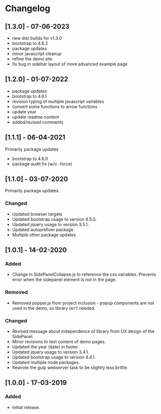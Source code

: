 # Changelog

## [1.3.0] - 07-06-2023

* new dist builds for v1.3.0
* bootstrap to 4.6.2
* package updates
* minor javascript cleanup
* refine the demo site
* fix bug in sidebar layout of more advanced example page



## [1.2.0] - 01-07-2022

* package updates
* bootstrap to 4.6.1
* revision typing of multiple javascript variables
* convert some functions to arrow functions
* update year
* update readme content
* added/revised comments



## [1.1.1] - 06-04-2021
Primarily package updates

* bootstrap to 4.6.0
* package audit fix (w/o -force)



## [1.1.0] - 03-07-2020
Primarily package updates.


### Changed
* Updated browser targets
* Updated bootstrap usage to version 4.5.0.
* Updated jquery usage to version 3.5.1.
* Updated autoprefixer package
* Multiple other package updates



## [1.0.1] - 14-02-2020
### Added
* Change in SidePanelCollapse.js to reference the css variables. Prevents error when the sidepanel element is not in the page.

### Removed
* Removed popper.js from project inclusion - popup components are not used in the demo, so library isn't needed.

### Changed
* Revised message about independence of library from UX design of the SidePanel.
* Minor revisions to text content of demo pages.
* Updated the year (date) in footer.
* Updated jquery usage to version 3.4.1.
* Updated bootstrap usage to version 4.4.1.
* Updated multiple node packages.
* Rewrote the gulp webserver task to be slightly less brittle.




## [1.0.0] - 17-03-2019
### Added
* Initial release.
